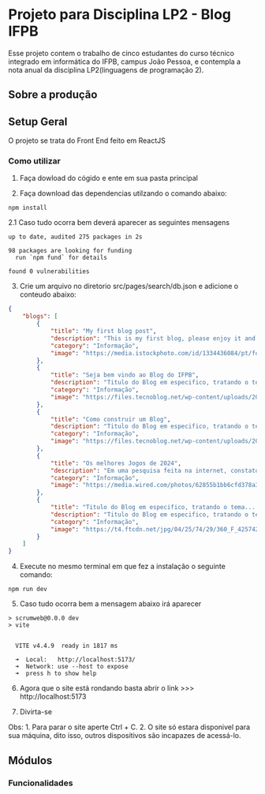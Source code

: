 # Projeto para Disciplina LP2 - Blog IFPB

Esse projeto contem o trabalho de cinco estudantes do curso técnico integrado em informática do IFPB, campus João Pessoa, e contempla a nota anual da disciplina LP2(linguagens de programação 2).

## Sobre a produção

### 

## Setup Geral

O projeto se trata do Front End feito em ReactJS

### Como utilizar

1. Faça dowload do cógido e ente em sua pasta principal

2. Faça download das dependencias utilzando o comando abaixo:
```shell
npm install
```
2.1 Caso tudo ocorra bem deverá aparecer as seguintes mensagens
```shell
up to date, audited 275 packages in 2s

98 packages are looking for funding
  run `npm fund` for details       

found 0 vulnerabilities
```

3. Crie um arquivo no diretorio src/pages/search/db.json e adicione o conteudo abaixo:
```json
{
    "blogs": [
        {
            "title": "My first blog post",
            "description": "This is my first blog, please enjoy it and give some feedback. I love programming, this is my area of activity, its wonderful",
            "category": "Informação",
            "image": "https://media.istockphoto.com/id/1334436084/pt/foto/top-down-view-of-colorful-illuminated-gaming-accessories-laying-on-table.jpg?s=612x612&w=0&k=20&c=RADkpRxqLuKNRojQHMbRqcyiuqjt3BJ2Nj8DPgvrTAs="
        },
        {
            "title": "Seja bem vindo ao Blog do IFPB",
            "description": "Titulo do Blog em especifico, tratando o teTitulo do Blog em especifico, tratando o tema......Titulo do Blog em especifico, tratando o tema......ma......",
            "category": "Informação",
            "image": "https://files.tecnoblog.net/wp-content/uploads/2022/05/blog.png"
        },
        {
            "title": "Como construir um Blog",
            "description": "Titulo do Blog em especifico, tratando o teTitulo do Blog em especifico, tratando o tema......Titulo do Blog em especifico, tratando o tema......ma......",
            "category": "Informação",
            "image": "https://files.tecnoblog.net/wp-content/uploads/2022/05/o-que-e-blog-destaque-1536x864.png"
        },
        {
            "title": "Os melhores Jogos de 2024",
            "description": "Em uma pesquisa feita na internet, constatou-se a liderança do Xadrez no Ranking de jogos, alem de Gorila Voador e Temple Run...",
            "category": "Informação",
            "image": "https://media.wired.com/photos/62855b1bb6cfd378a30c474a/master/pass/Build-Game-Watch-It-Die-Hyper-Scape-Games.jpg"
        },
        {
            "title": "Titulo do Blog em especifico, tratando o tema......",
            "description": "Titulo do Blog em especifico, tratando o teTitulo do Blog em especifico, tratando o tema......Titulo do Blog em especifico, tratando o tema......ma......",
            "category": "Informação",
            "image": "https://t4.ftcdn.net/jpg/04/25/74/29/360_F_425742955_QH2nJTiyl7N0YWzbCjQoH6fEGyNaiFrz.jpg"
        }
    ]
}
```

4. Execute no mesmo terminal em que fez a instalação o seguinte comando:
```shell
npm run dev
```
5. Caso tudo ocorra bem a mensagem abaixo irá aparecer
```shell
> scrumweb@0.0.0 dev
> vite


  VITE v4.4.9  ready in 1817 ms

  ➜  Local:   http://localhost:5173/
  ➜  Network: use --host to expose
  ➜  press h to show help
```
6. Agora que o site está rondando basta abrir o link >>> http://localhost:5173

7. Divirta-se

Obs: 1. Para parar o site aperte Ctrl + C. 2. O site só estara disponivel para sua máquina, dito isso, outros dispositivos são incapazes de acessá-lo.

## Módulos

### Funcionalidades